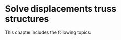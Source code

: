 ```{index} Displacements truss structures
```
# Solve displacements truss structures

This chapter includes the following topics:
```{tableofcontents}
```